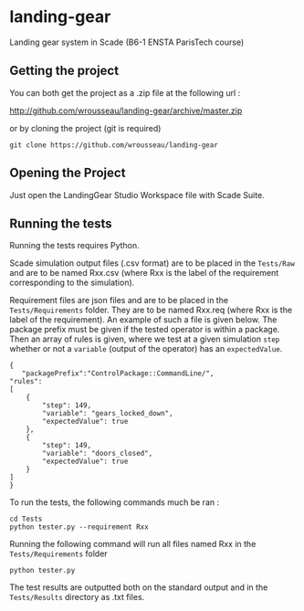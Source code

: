 landing-gear
============

Landing gear system in Scade (B6-1 ENSTA ParisTech course)

## Getting the project

You can both get the project as a .zip file at the following url :

http://github.com/wrousseau/landing-gear/archive/master.zip

or by cloning the project (git is required)

    git clone https://github.com/wrousseau/landing-gear

## Opening the Project

Just open the LandingGear Studio Workspace file with Scade Suite.

## Running the tests

Running the tests requires Python.

Scade simulation output files (.csv format) are to be placed in the `Tests/Raw` and are to be named Rxx.csv (where Rxx is the label of the requirement corresponding to the simulation).

Requirement files are json files and are to be placed in the `Tests/Requirements` folder. They are to be named Rxx.req (where Rxx is the label of the requirement). An example of such a file is given below. The package prefix must be given if the tested operator is within a package. Then an array of rules is given, where we test at a given simulation `step` whether or not a `variable` (output of the operator) has an `expectedValue`.

    {
       "packagePrefix":"ControlPackage::CommandLine/",
	"rules":
	[
		{
			"step": 149,
			"variable": "gears_locked_down",
			"expectedValue": true
		},
		{
			"step": 149,
			"variable": "doors_closed",
			"expectedValue": true
		}
	]
    }

To run the tests, the following commands much be ran :

    cd Tests
    python tester.py --requirement Rxx

Running the following command will run all files named Rxx in the `Tests/Requirements` folder

    python tester.py

The test results are outputted both on the standard output and in the `Tests/Results` directory as .txt files.
